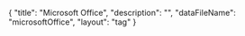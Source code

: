 {
	"title": "Microsoft Office",
	"description": "",
	"dataFileName": "microsoftOffice",
	"layout": "tag"
}
